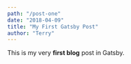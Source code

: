 ```yaml
---
path: "/post-one"
date: "2018-04-09"
title: "My First Gatsby Post"
author: "Terry"
---
```


This is my very **first blog** post in Gatsby.